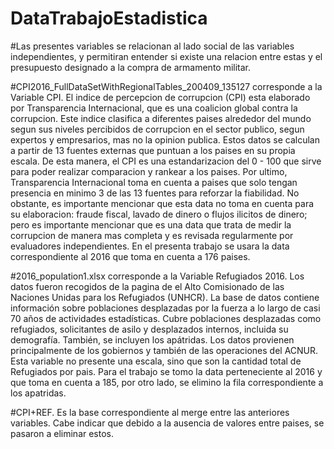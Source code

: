 # DataTrabajoEstadistica

#Las presentes variables se relacionan al lado social de las variables independientes, y permitiran entender si existe una relacion entre estas y el presupuesto designado a la compra de armamento militar. 

#CPI2016_FullDataSetWithRegionalTables_200409_135127 corresponde a la Variable CPI.
El indice de percepcion de corrupcion (CPI)  esta elaborado por Transparencia Internacional, que es una coalicion global contra la corrupcion. Este indice clasifica a diferentes paises alrededor del mundo segun sus niveles percibidos de corrupcion en el sector publico, segun expertos y empresarios, mas no la opinion publica. Estos datos se calculan a partir de 13 fuentes externas que puntuan a los paises en su propia escala. De esta manera, el CPI es una estandarizacion del 0 - 100 que sirve para poder realizar comparacion y rankear a los paises. Por ultimo, Transparencia Internacional toma en cuenta a paises que solo tengan presencia en minimo 3 de las 13 fuentes para reforzar la fiabilidad. No obstante, es importante mencionar que esta data no toma en cuenta para su elaboracion: fraude fiscal, lavado de dinero o flujos ilicitos de dinero; pero es importante mencionar que es una data que trata de medir la corrupcion de manera mas completa y es revisada regularmente por evaluadores independientes. 
En el presenta trabajo se usara la data correspondiente al 2016 que toma en cuenta a 176 paises. 

#2016_population1.xlsx corresponde a la Variable Refugiados 2016.
Los datos fueron recogidos de la pagina de el Alto Comisionado de las Naciones Unidas para los Refugiados (UNHCR). La base de datos contiene información sobre poblaciones desplazadas por la fuerza a lo largo de casi 70 años de actividades estadísticas. Cubre poblaciones desplazadas como refugiados, solicitantes de asilo y desplazados internos, incluida su demografía. También, se incluyen los apátridas. Los datos provienen principalmente de los gobiernos y también de las operaciones del ACNUR. Esta variable no presente una escala, sino que son la cantidad total de Refugiados por pais. 
Para el trabajo se tomo la data perteneciente al 2016 y que toma en cuenta a 185, por otro lado, se elimino la fila correspondiente a los apatridas. 

#CPI+REF.
Es la base correspondiente al merge entre las anteriores variables. Cabe indicar que debido a la ausencia de valores entre paises, se pasaron a eliminar estos. 
